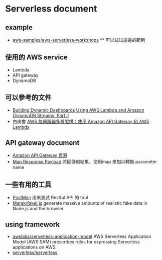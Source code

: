# Serverless document


## example
  - [aws-samples/aws-serverless-workshops](https://github.com/aws-samples/aws-serverless-workshops) ** 可以試試這邊的範例

## 使用的 AWS service
  - Lambda
  - API gateway
  - DynamoDB

## 可以參考的文件
  - [Building Dynamic Dashboards Using AWS Lambda and Amazon DynamoDB Streams: Part II](https://medium.com/aws-activate-startup-blog/building-dynamic-dashboards-using-aws-lambda-and-amazon-dynamodb-streams-part-ii-b2d883bebde5)
  - 白皮書 [AWS 無伺服器多層架構：使用 Amazon API Gateway 和 AWS Lambda](https://d0.awsstatic.com/whitepapers/AWS_Serverless_Multi-Tier_Archiectures.pdf)

## API gateway document
  - [Amazon API Gateway 資源](https://aws.amazon.com/tw/api-gateway/resources/)
  - [Map Response Payload](https://docs.aws.amazon.com/en_us/apigateway/latest/developerguide/api-gateway-create-api-step-by-step.html#getting-started-models) 將回傳的結果，使用map 來加以轉換 parameter name

## 一些有用的工具
  - [PostMan](https://www.getpostman.com/) 用來測試 Restful API 的 tool
  - [Marak/faker.js](https://github.com/marak/Faker.js/) generate massive amounts of realistic fake data in Node.js and the browser

## using framework
  - [awslabs/serverless-application-model](https://github.com/awslabs/serverless-application-model) AWS Serverless Application Model (AWS SAM) prescribes rules for expressing Serverless applications on AWS.
  - [serverless/serverless](https://github.com/serverless/serverless)
